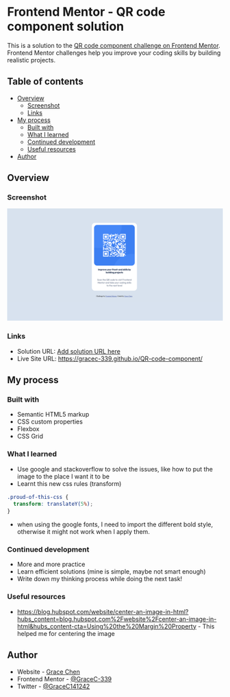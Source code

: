 # Frontend Mentor - QR code component solution

This is a solution to the [QR code component challenge on Frontend Mentor](https://www.frontendmentor.io/challenges/qr-code-component-iux_sIO_H). Frontend Mentor challenges help you improve your coding skills by building realistic projects.

## Table of contents

- [Overview](#overview)
  - [Screenshot](#screenshot)
  - [Links](#links)
- [My process](#my-process)
  - [Built with](#built-with)
  - [What I learned](#what-i-learned)
  - [Continued development](#continued-development)
  - [Useful resources](#useful-resources)
- [Author](#author)

## Overview

### Screenshot

![](./screenshot.png)

### Links

- Solution URL: [Add solution URL here](https://your-solution-url.com)
- Live Site URL: https://gracec-339.github.io/QR-code-component/

## My process

### Built with

- Semantic HTML5 markup
- CSS custom properties
- Flexbox
- CSS Grid

### What I learned

- Use google and stackoverflow to solve the issues, like how to put the image to the place I want it to be
- Learnt this new css rules (transform)

```css
.proud-of-this-css {
  transform: translateY(5%);
}
```

- when using the google fonts, I need to import the different bold style, otherwise it might not work when I apply them.

### Continued development

- More and more practice
- Learn efficient solutions (mine is simple, maybe not smart enough)
- Write down my thinking process while doing the next task!

### Useful resources

- https://blog.hubspot.com/website/center-an-image-in-html?hubs_content=blog.hubspot.com%2Fwebsite%2Fcenter-an-image-in-html&hubs_content-cta=Using%20the%20Margin%20Property - This helped me for centering the image

## Author

- Website - [Grace Chen](https://www.your-site.com)
- Frontend Mentor - [@GraceC-339](https://www.frontendmentor.io/profile/GraceC-339)
- Twitter - [@GraceC141242](https://twitter.com/GraceC141242)
